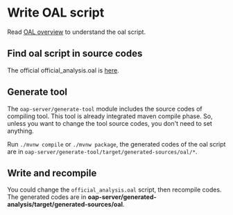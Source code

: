 # Write OAL script
Read [OAL overview](../concepts-and-designs/oal.md) to understand the oal script.

## Find oal script in source codes
The official official_analysis.oal is [here](../../../oap-server/generated-analysis/src/main/resources/official_analysis.oal).

## Generate tool
The `oap-server/generate-tool` module includes the source codes of compiling tool. This tool is already integrated
maven compile phase. So, unless you want to change the tool source codes, you don't need to set anything.

Run `./mvnw compile` or `./mvnw package`, the generated codes of the oal script are in `oap-server/generate-tool/target/generated-sources/oal/*`.

## Write and recompile
You could change the `official_analysis.oal` script, then recompile codes.
The generated codes are in **oap-server/generated-analysis/target/generated-sources/oal**.
